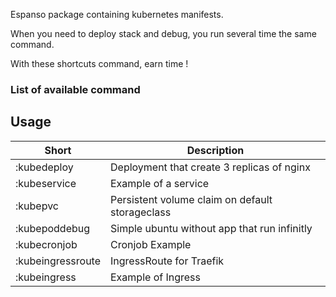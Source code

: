 Espanso package containing kubernetes manifests.

When you need to deploy stack and debug, you run several time the same command.

With these shortcuts command, earn time !

### List of available command

## Usage

| Short             | Description                                              |
| ----------------- | -------------------------------------------------------- |
| :kubedeploy       | Deployment that create 3 replicas of nginx               |
| :kubeservice      | Example of a service                                     |
| :kubepvc          | Persistent volume claim on default storageclass          |
| :kubepoddebug     | Simple ubuntu without app that run infinitly             |
| :kubecronjob      | Cronjob Example                                          |
| :kubeingressroute | IngressRoute for Traefik                                 |
| :kubeingress      | Example of Ingress                                       |
